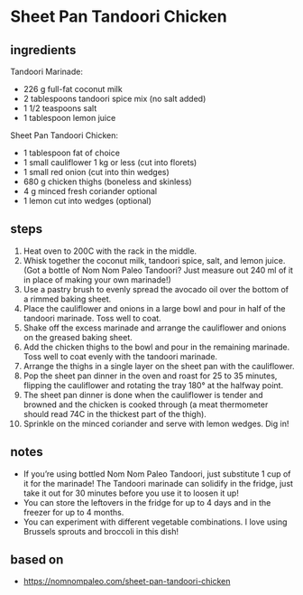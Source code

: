 # Sheet Pan Tandoori Chicken

## ingredients

Tandoori Marinade:

- 226 g full-fat coconut milk
- 2 tablespoons tandoori spice mix (no salt added)
- 1 1/2 teaspoons salt
- 1 tablespoon lemon juice

Sheet Pan Tandoori Chicken:

- 1 tablespoon fat of choice
- 1 small cauliflower 1 kg or less (cut into florets)
- 1 small red onion (cut into thin wedges)
- 680 g chicken thighs (boneless and skinless)
- 4 g minced fresh coriander optional
- 1 lemon cut into wedges (optional)

## steps

1. Heat oven to 200C with the rack in the middle.
2. Whisk together the coconut milk, tandoori spice, salt, and lemon juice. (Got a bottle of Nom Nom Paleo Tandoori? Just measure out 240 ml of it in place of making your own marinade!)
3. Use a pastry brush to evenly spread the avocado oil over the bottom of a rimmed baking sheet.
4. Place the cauliflower and onions in a large bowl and pour in half of the tandoori marinade. Toss well to coat.
5. Shake off the excess marinade and arrange the cauliflower and onions on the greased baking sheet.
6. Add the chicken thighs to the bowl and pour in the remaining marinade. Toss well to coat evenly with the tandoori marinade.
7. Arrange the thighs in a single layer on the sheet pan with the cauliflower.
8. Pop the sheet pan dinner in the oven and roast for 25 to 35 minutes, flipping the cauliflower and rotating the tray 180° at the halfway point.
9. The sheet pan dinner is done when the cauliflower is tender and browned and the chicken is cooked through (a meat thermometer should read 74C in the thickest part of the thigh).
10. Sprinkle on the minced coriander and serve with lemon wedges. Dig in!

## notes

- If you’re using bottled Nom Nom Paleo Tandoori, just substitute 1 cup of it for the marinade! The Tandoori marinade can solidify in the fridge, just take it out for 30 minutes before you use it to loosen it up!
- You can store the leftovers in the fridge for up to 4 days and in the freezer for up to 4 months.
- You can experiment with different vegetable combinations. I love using Brussels sprouts and broccoli in this dish!

## based on

- https://nomnompaleo.com/sheet-pan-tandoori-chicken
